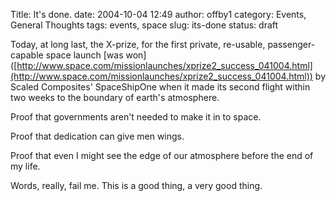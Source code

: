 Title: It's done.
date: 2004-10-04 12:49
author: offby1
category: Events, General Thoughts
tags: events, space
slug: its-done
status: draft

Today, at long last, the X-prize, for the first private, re-usable, passenger-capable space launch \[was won\]([http://www.space.com/missionlaunches/xprize2_success_041004.html](http://www.space.com/missionlaunches/xprize2_success_041004.html)) by Scaled Composites' SpaceShipOne when it made its second flight within two weeks to the boundary of earth's atmosphere.

Proof that governments aren't needed to make it in to space.

Proof that dedication can give men wings.

Proof that even I might see the edge of our atmosphere before the end of my life.

Words, really, fail me. This is a good thing, a very good thing.
